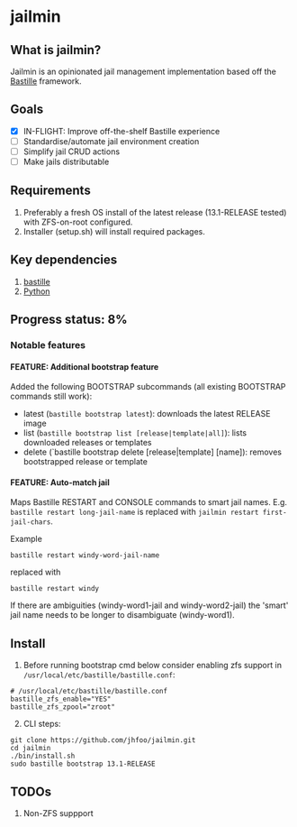 # jailmin
## What is jailmin?
Jailmin is an opinionated jail management implementation based off the [Bastille](https://bastillebsd.org/) framework.

## Goals
- [x] IN-FLIGHT: Improve off-the-shelf Bastille experience 
- [ ] Standardise/automate jail environment creation
- [ ] Simplify jail CRUD actions
- [ ] Make jails distributable

## Requirements
1. Preferably a fresh OS install of the latest release (13.1-RELEASE tested) with ZFS-on-root configured. 
2. Installer (setup.sh) will install required packages.

## Key dependencies
1. [bastille](https://github.com/BastilleBSD/bastille)
2. [Python](https://www.python.org)

## Progress status: 8%
### Notable features
#### FEATURE: Additional bootstrap feature
 Added the following BOOTSTRAP subcommands (all existing BOOTSTRAP commands still work):
- latest (`bastille bootstrap latest`): downloads the latest RELEASE image
- list (`bastille bootstrap list [release|template|all]`): lists downloaded releases or templates
- delete (`bastille bootstrap delete [release|template] [name]): removes bootstrapped release or template

#### FEATURE: Auto-match jail
Maps Bastille RESTART and CONSOLE commands to smart jail names. E.g. `bastille restart long-jail-name` is replaced with `jailmin restart first-jail-chars`.

Example
```
bastille restart windy-word-jail-name
```
replaced with
```
bastille restart windy
```

If there are ambiguities (windy-word1-jail and windy-word2-jail) the 'smart' jail name needs to be longer to disambiguate (windy-word1).

## Install
1. Before running bootstrap cmd below consider enabling zfs support in `/usr/local/etc/bastille/bastille.conf`:
```
# /usr/local/etc/bastille/bastille.conf
bastille_zfs_enable="YES"                                                
bastille_zfs_zpool="zroot"
```
2. CLI steps:
```
git clone https://github.com/jhfoo/jailmin.git
cd jailmin
./bin/install.sh
sudo bastille bootstrap 13.1-RELEASE
```

## TODOs
1. Non-ZFS suppport